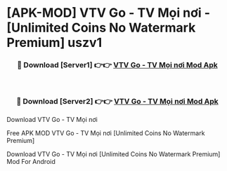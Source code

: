 # [APK-MOD] VTV Go - TV Mọi nơi - [Unlimited Coins No Watermark Premium] uszv1



<div align="center">
<h3>🔴 Download [Server1] 👉👉 <a href="https://momento.my/?title=VTV_Go_-_TV_Mọi_nơi">VTV Go - TV Mọi nơi Mod Apk</a></h3><br>

<h3>🔴 Download [Server2] 👉👉 <a href="https://momento.my/?title=VTV_Go_-_TV_Mọi_nơi">VTV Go - TV Mọi nơi Mod Apk</a></h3>
</div>



Download VTV Go - TV Mọi nơi 

Free APK MOD VTV Go - TV Mọi nơi [Unlimited Coins No Watermark Premium]

Download VTV Go - TV Mọi nơi [Unlimited Coins No Watermark Premium] Mod For Android
